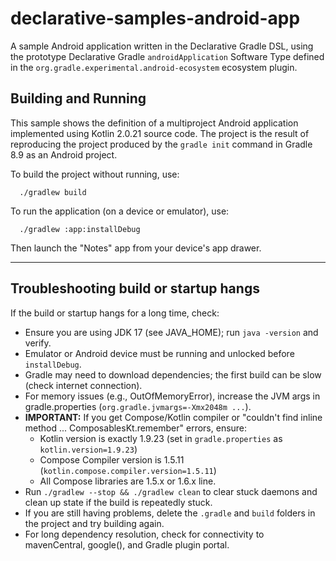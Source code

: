 # declarative-samples-android-app
A sample Android application written in the Declarative Gradle DSL, using the prototype Declarative Gradle `androidApplication` Software Type defined in the `org.gradle.experimental.android-ecosystem` ecosystem plugin.

## Building and Running

This sample shows the definition of a multiproject Android application implemented using Kotlin 2.0.21 source code.
The project is the result of reproducing the project produced by the `gradle init` command in Gradle 8.9 as an Android project.

To build the project without running, use:

```shell
  ./gradlew build
```

To run the application (on a device or emulator), use:

```shell
  ./gradlew :app:installDebug
```

Then launch the "Notes" app from your device's app drawer.

---

## Troubleshooting build or startup hangs

If the build or startup hangs for a long time, check:

- Ensure you are using JDK 17 (see JAVA_HOME); run `java -version` and verify.
- Emulator or Android device must be running and unlocked before `installDebug`.
- Gradle may need to download dependencies; the first build can be slow (check internet connection).
- For memory issues (e.g., OutOfMemoryError), increase the JVM args in gradle.properties (`org.gradle.jvmargs=-Xmx2048m ...`).
- **IMPORTANT:** If you get Compose/Kotlin compiler or "couldn't find inline method ... ComposablesKt.remember" errors, ensure:
    - Kotlin version is exactly 1.9.23 (set in `gradle.properties` as `kotlin.version=1.9.23`)
    - Compose Compiler version is 1.5.11 (`kotlin.compose.compiler.version=1.5.11`)
    - All Compose libraries are 1.5.x or 1.6.x line.
- Run `./gradlew --stop && ./gradlew clean` to clear stuck daemons and clean up state if the build is repeatedly stuck.
- If you are still having problems, delete the `.gradle` and `build` folders in the project and try building again.
- For long dependency resolution, check for connectivity to mavenCentral, google(), and Gradle plugin portal.
